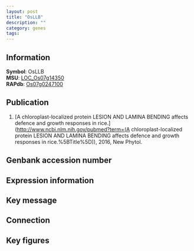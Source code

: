 ```yaml
---
layout: post
title: "OsLLB"
description: ""
category: genes
tags: 
---
```


## Information
__Symbol__: OsLLB  
__MSU__: [LOC_Os07g14350](http://rice.plantbiology.msu.edu/cgi-bin/ORF_infopage.cgi?orf=LOC_Os07g14350)  
__RAPdb__: [Os07g0247100](http://rapdb.dna.affrc.go.jp/viewer/gbrowse_details/irgsp1?name=Os07g0247100)  

## Publication
1. [A chloroplast-localized protein LESION AND LAMINA BENDING affects defence and growth responses in rice.](http://www.ncbi.nlm.nih.gov/pubmed?term=(A chloroplast-localized protein LESION AND LAMINA BENDING affects defence and growth responses in rice.%5BTitle%5D)), 2016, New Phytol.

## Genbank accession number

## Expression information

## Key message

## Connection

## Key figures


